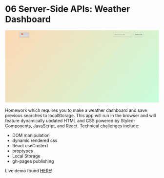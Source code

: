 # 06 Server-Side APIs: Weather Dashboard

![Check the weather!](./src/images/ss.PNG)

Homework which requires you to make a weather dashboard and save previous searches to localStorage. This app will run in the browser and will feature dynamically updated HTML and CSS powered by Styled-Components, JavaScript, and React. Technical challenges include:

- DOM manipulation
- dynamic rendered css
- React useContext
- proptypes
- Local Storage
- gh-pages publishing

Live demo found [HERE](https://sxtnkyl.github.io/06-WeatherDashboard/)!
